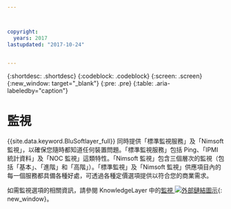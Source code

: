 ```yaml
---



copyright:
  years: 2017
lastupdated: "2017-10-24"


---
```


{:shortdesc: .shortdesc}
{:codeblock: .codeblock}
{:screen: .screen}
{:new_window: target="_blank"}
{:pre: .pre}
{:table: .aria-labeledby="caption"}

# 監視
{{site.data.keyword.BluSoftlayer_full}} 同時提供「標準監視服務」及「Nimsoft 監視」，以確保您隨時都知道任何裝置問題。「標準監視服務」包括 Ping、「IPMI 統計資料」及「NOC 監視」這類特性。「Nimsoft 監視」包含三個層次的監視（包括「基本」、「進階」和「高階」）。「標準監視」及「Nimsoft 監視」供應項目內的每一個服務都具備各種好處，可透過各種定價選項提供以符合您的商業需求。

如需監視選項的相關資訊，請參閱 KnowledgeLayer 中的[監視 ![外部鏈結圖示](../icons/launch-glyph.svg "外部鏈結圖示")](https://knowledgelayer.softlayer.com/topic/monitoring){: new_window}。

